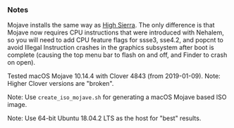 ### Notes

Mojave installs the same way as [High Sierra](../HighSierra/README.md). The
only difference is that Mojave now requires CPU instructions that were
introduced with Nehalem, so you will need to add CPU feature flags for ssse3,
sse4.2, and popcnt to avoid Illegal Instruction crashes in the graphics
subsystem after boot is complete (causing the top menu bar to flash on and off,
and Finder to crash on open).

Tested macOS Mojave 10.14.4 with Clover 4843 (from 2019-01-09). Note: Higher
Clover versions are "broken".

Note: Use `create_iso_mojave.sh` for generating a macOS Mojave based ISO image.

Note: Use 64-bit Ubuntu 18.04.2 LTS as the host for "best" results.

